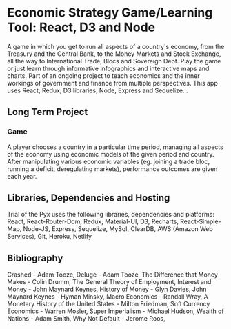 # Economic Strategy Game/Learning Tool: React, D3 and Node

A game in which you get to run all aspects of a country's economy, from the Treasury and the Central Bank, to the Money Markets and Stock Exchange, all the way to International Trade, Blocs and Sovereign Debt.
Play the game or just learn through informative infographics and interactive maps and charts.
Part of an ongoing project to teach economics and the inner workings of government and finance from multiple perspectives.
This app uses React, Redux, D3 libraries, Node, Express and Sequelize...

## Long Term Project
### Game
A player chooses a country in a particular time period, managing all aspects of the economy using economic models of the given period and country. After manipulating various economic variables (eg. joining a trade bloc, running a deficit, deregulating markets), performance outcomes are given each year.

## Libraries, Dependencies and Hosting
Trial of the Pyx uses the following libraries, dependencies and platforms:
React,
React-Router-Dom,
Redux,
Material-UI,
D3,
Recharts,
React-Simple-Map,
Node-JS,
Express,
Sequelize,
MySql,
ClearDB,
AWS (Amazon Web Services),
Git,
Heroku,
Netlify

## Bibliography
Crashed - Adam Tooze,
Deluge - Adam Tooze,
The Difference that Money Makes - Colin Drumm,
The General Theory of Employment, Interest and Money - John Maynard Keynes,
History of Money - Glyn Davies,
John Maynard Keynes - Hyman Minsky,
Macro Economics - Randall Wray,
A Monetary History of the United States - Milton Friedman,
Soft Currency Economics - Warren Mosler,
Super Imperialism - Michael Hudson,
Wealth of Nations - Adam Smith,
Why Not Default - Jerome Roos,